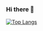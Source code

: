 ### Hi there 👋


[![Top Langs](https://github-readme-stats.vercel.app/api/top-langs/?username=DamienLEE0211)](https://github.com/DamienLEE0211/github-readme-stats)

